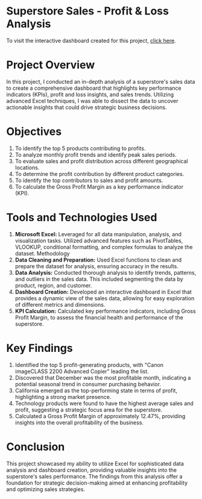 # Superstore Sales - Profit & Loss Analysis
To visit the interactive dashboard created for this project, [click here](https://msrf999-my.sharepoint.com/:x:/g/personal/msrf_msrf999_onmicrosoft_com/ERq8AJB1YDFMkXwi5oO-8voBR3bzaEgGY-DOnh7LliHx-A?rtime=uOu-f_B-3Eg).
# Project Overview
In this project, I conducted an in-depth analysis of a superstore's sales data to create a comprehensive dashboard that highlights key performance indicators (KPIs), profit and loss insights, and sales trends. Utilizing advanced Excel techniques, I was able to dissect the data to uncover actionable insights that could drive strategic business decisions.

# Objectives
1. To identify the top 5 products contributing to profits.
2. To analyze monthly profit trends and identify peak sales periods.
3. To evaluate sales and profit distribution across different geographical locations.
4. To determine the profit contribution by different product categories.
5. To identify the top contributors to sales and profit amounts.
6. To calculate the Gross Profit Margin as a key performance indicator (KPI).

# Tools and Technologies Used
1. **Microsoft Excel:** Leveraged for all data manipulation, analysis, and visualization tasks. Utilized advanced features such as PivotTables, VLOOKUP, conditional formatting, and complex formulas to analyze the dataset.
Methodology
2. **Data Cleaning and Preparation:** Used Excel functions to clean and prepare the dataset for analysis, ensuring accuracy in the results.
3. **Data Analysis:** Conducted thorough analysis to identify trends, patterns, and outliers in the sales data. This included segmenting the data by product, region, and customer.
4. **Dashboard Creation:** Developed an interactive dashboard in Excel that provides a dynamic view of the sales data, allowing for easy exploration of different metrics and dimensions.
5. **KPI Calculation:** Calculated key performance indicators, including Gross Profit Margin, to assess the financial health and performance of the superstore.

# Key Findings
1. Identified the top 5 profit-generating products, with "Canon imageCLASS 2200 Advanced Copier" leading the list.
2. Discovered that December was the most profitable month, indicating a potential seasonal trend in consumer purchasing behavior.
3. California emerged as the top-performing state in terms of profit, highlighting a strong market presence.
4. Technology products were found to have the highest average sales and profit, suggesting a strategic focus area for the superstore.
5. Calculated a Gross Profit Margin of approximately 12.47%, providing insights into the overall profitability of the business.
   
# Conclusion
This project showcased my ability to utilize Excel for sophisticated data analysis and dashboard creation, providing valuable insights into the superstore's sales performance. The findings from this analysis offer a foundation for strategic decision-making aimed at enhancing profitability and optimizing sales strategies.
